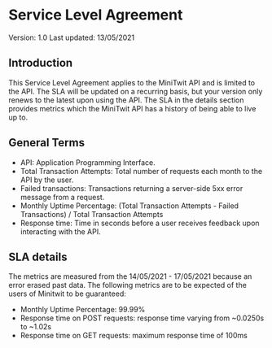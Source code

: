 # Service Level Agreement

Version: 1.0
Last updated: 13/05/2021

## Introduction

This Service Level Agreement applies to the MiniTwit API and is limited to the API.
The SLA will be updated on a recurring basis, but your version only renews to the latest upon using the API. The SLA in the details section provides metrics which the MiniTwit API has a history of being able to live up to.

## General Terms

* API: Application Programming Interface.
* Total Transaction Attempts: Total number of requests each month to the API by the user.
* Failed transactions: Transactions returning a server-side 5xx error message from a request.
* Monthly Uptime Percentage: (Total Transaction Attempts - Failed Transactions) / Total Transaction Attempts
* Response time: Time in seconds before a user receives feedback upon interacting with the API.

## SLA details

The metrics are measured from the 14/05/2021 - 17/05/2021 because an error erased past data.
The following metrics are to be expected of the users of Minitwit to be guaranteed:

* Monthly Uptime Percentage: 99.99%
* Response time on POST requests: response time varying from ~0.0250s to ~1.02s
* Response time on GET requests: maximum response time of 100ms
